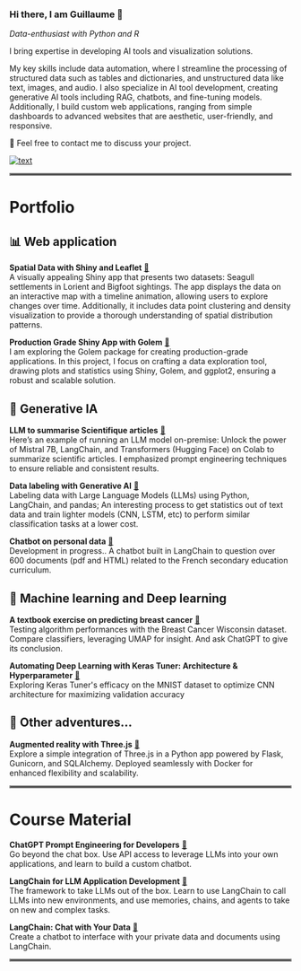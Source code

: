 ### Hi there, I am Guillaume 👋
<em>Data-enthusiast with Python and R</em>

I bring expertise in developing AI tools and visualization solutions.

My key skills include data automation, where I streamline the processing of structured data such as tables and dictionaries, and unstructured data like text, images, and audio. 
I also specialize in AI tool development, creating generative AI tools including RAG, chatbots, and fine-tuning models. 
Additionally, I build custom web applications, ranging from simple dashboards to advanced websites that are aesthetic, user-friendly, and responsive.

💬 Feel free to contact me to discuss your project.

[![text](https://img.shields.io/badge/LinkedIn-0077B5?style=for-the-badge&logo=linkedin&logoColor=white)](https://www.linkedin.com/in/guillaumejeffroy/)

<hr style="border:2px solid gray">

# Portfolio

## 📊 Web application 
**Spatial Data with Shiny and Leaflet** [🔗](https://github.com/Gjeffroy/leaflet_viewer_shiny/tree/main) <br> 
A visually appealing Shiny app that presents two datasets: Seagull settlements in Lorient and Bigfoot sightings. The app displays the data on an interactive map with a timeline animation, allowing users to explore changes over time. Additionally, it includes data point clustering and density visualization to provide a thorough understanding of spatial distribution patterns.

**Production Grade Shiny App with Golem** [🔗](https://github.com/Gjeffroy/shiny-production-golem) <br>
I am exploring the Golem package for creating production-grade applications. In this project, I focus on crafting a data exploration tool, drawing plots and statistics using Shiny, Golem, and ggplot2, ensuring a robust and scalable solution.

## 🤖 Generative IA 
**LLM to summarise Scientifique articles** [🔗](https://github.com/Gjeffroy/Mistral7b_scientific_article) <br>
Here’s an example of running an LLM model on-premise: Unlock the power of Mistral 7B, LangChain, and Transformers (Hugging Face) on Colab to summarize scientific articles. I emphasized prompt engineering techniques to ensure reliable and consistent results.

**Data labeling with Generative AI** [🔗](https://github.com/Gjeffroy/labelling_data_with_llm/tree/main) <br>
Labeling data with Large Language Models (LLMs) using Python, LangChain, and pandas; An interesting process to get statistics out of text data and train lighter models (CNN, LSTM, etc) to perform similar classification tasks at a lower cost.

**Chatbot on personal data**  [🔗](https://github.com/Gjeffroy/chatbot_langchain_taipy/tree/main)<br>
Development in progress.. A chatbot built in LangChain to question over 600 documents (pdf and HTML) related to the French secondary education curriculum.

## 🧠 Machine learning and Deep learning 
**A textbook exercise on predicting breast cancer** [🔗](https://github.com/Gjeffroy/breast_cancer_classification) <br>
Testing algorithm performances with the Breast Cancer Wisconsin dataset. Compare classifiers, leveraging UMAP for insight. And ask ChatGPT to give its conclusion.   

**Automating Deep Learning with Keras Tuner: Architecture & Hyperparameter** [🔗](https://github.com/Gjeffroy/hyperparam_autotuning_keras/tree/main) <br>
Exploring Keras Tuner's efficacy on the MNIST dataset to optimize CNN architecture for maximizing validation accuracy   

## 🎒 Other adventures...

**Augmented reality with Three.js** [🔗](https://github.com/Gjeffroy/AR_with_threejs) <br>
Explore a simple integration of Three.js in a Python app powered by Flask, Gunicorn, and SQLAlchemy. Deployed seamlessly with Docker for enhanced flexibility and scalability. 


<hr style="border:2px solid gray">

# Course Material

**ChatGPT Prompt Engineering for Developers** [🔗](https://github.com/Gjeffroy/chatgpt-prompt-engineering-for-developers) <br>
Go beyond the chat box. Use API access to leverage LLMs into your own applications, and learn to build a custom chatbot.  

**LangChain for LLM Application Development** [🔗](https://github.com/Gjeffroy/langchain-for-llm-application-development) <br>
The framework to take LLMs out of the box. Learn to use LangChain to call LLMs into new environments, and use memories, chains, and agents to take on new and complex tasks.  

**LangChain: Chat with Your Data** [🔗](https://github.com/Gjeffroy/langchain-chat-with-your-data ) <br>
Create a chatbot to interface with your private data and documents using LangChain.  


<hr style="border:2px solid gray">



